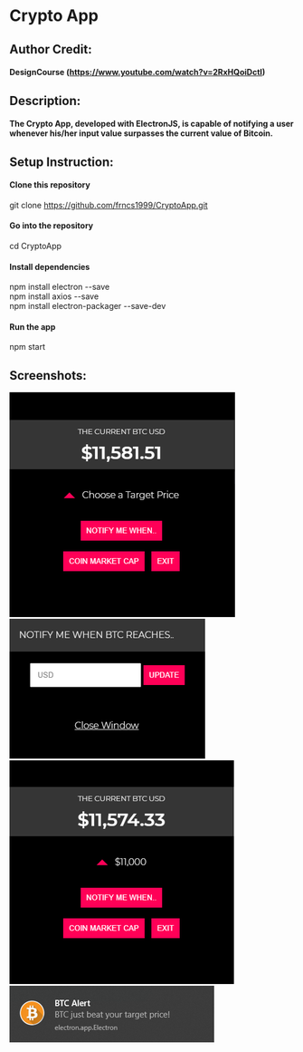 # Crypto App
 ## Author Credit: 
 #### DesignCourse (https://www.youtube.com/watch?v=2RxHQoiDctI)
 ## Description: 
 #### The Crypto App, developed with ElectronJS, is capable of notifying a user whenever his/her input value surpasses the current value of Bitcoin.
 ## Setup Instruction:
   #### Clone this repository
   git clone https://github.com/frncs1999/CryptoApp.git
   #### Go into the repository
   cd CryptoApp<br>
   #### Install dependencies
   npm install electron --save<br>
   npm install axios --save<br>
   npm install electron-packager --save-dev<br>
   #### Run the app
   npm start<b>
 
 ## Screenshots:
 ![](https://github.com/frncs1999/CryptoApp/blob/master/ss_01.png)
 ![](https://github.com/frncs1999/CryptoApp/blob/master/ss_02.png)
 ![](https://github.com/frncs1999/CryptoApp/blob/master/ss_03.png)
 ![](https://github.com/frncs1999/CryptoApp/blob/master/ss_04.png)
